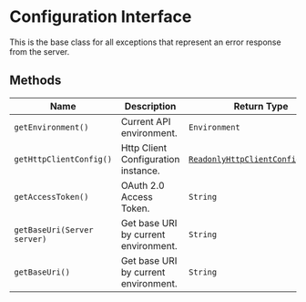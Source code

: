 
# Configuration Interface

This is the base class for all exceptions that represent an error response from the server.

## Methods

| Name | Description | Return Type |
|  --- | --- | --- |
| `getEnvironment()` | Current API environment. | `Environment` |
| `getHttpClientConfig()` | Http Client Configuration instance. | [`ReadonlyHttpClientConfiguration`](http-client-configuration.md) |
| `getAccessToken()` | OAuth 2.0 Access Token. | `String` |
| `getBaseUri(Server server)` | Get base URI by current environment. | `String` |
| `getBaseUri()` | Get base URI by current environment. | `String` |


